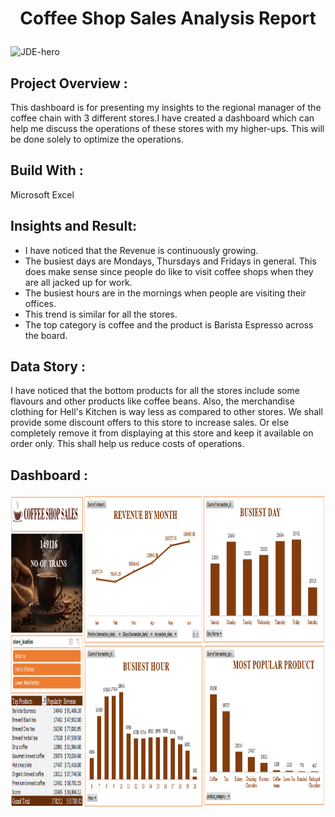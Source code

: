 # <p align="center"> Coffee Shop Sales Analysis Report <p>
![JDE-hero](https://github.com/user-attachments/assets/9163534f-9df0-4b98-ba4b-a5032d8fc0a4)

## Project Overview : 
This dashboard is for presenting my insights to the regional manager of the coffee chain with 3 different stores.I have created a dashboard which can help me discuss the operations of these stores with my higher-ups. This will be done solely to optimize the operations.

## Build With :
Microsoft Excel

## Insights and Result:
- I have noticed that the Revenue is continuously growing.
- The busiest days are Mondays, Thursdays and Fridays in general. This does make sense since people do like to visit coffee shops when they are all jacked up for work.
- The busiest hours are in the mornings when people are visiting their offices.
- This trend is similar for all the stores.
- The top category is coffee and the product is Barista Espresso across the board.

## Data Story :
I have noticed that the bottom products for all the stores include some flavours and other products like coffee beans. Also, the merchandise clothing for Hell's Kitchen is way less as compared to other stores. We shall provide some discount offers to this store to increase sales. Or else completely remove it from displaying at this store and keep it available on order only. This shall help us reduce costs of operations.
## Dashboard :
[<img src="https://github.com/tanu4419/Coffee-Shop-Sales-Analysis/blob/main/Coffee_Shop_Analysis.png" alt="myql-logo" width="1700" height="500"/>](https://github.com/tanu4419/Coffee-Shop-Sales-Analysis/blob/main/Coffee_Shop_Analysis.png) &nbsp;
